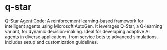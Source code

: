 # q-star
Q-Star Agent Code: A reinforcement learning-based framework for intelligent agents using Microsoft AutoGen. It leverages Q-Star, a Q-learning variant, for dynamic decision-making. Ideal for developing adaptive AI agents in diverse applications, from service bots to advanced simulations. Includes setup and customization guidelines.
